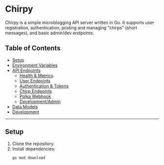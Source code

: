 # Chirpy

Chirpy is a simple microblogging API server written in Go. It supports user registration, authentication, posting and managing "chirps" (short messages), and basic admin/dev endpoints.

## Table of Contents

- [Setup](#setup)
- [Environment Variables](#environment-variables)
- [API Endpoints](#api-endpoints)
  - [Health & Metrics](#health--metrics)
  - [User Endpoints](#user-endpoints)
  - [Authentication & Tokens](#authentication--tokens)
  - [Chirp Endpoints](#chirp-endpoints)
  - [Polka Webhook](#polka-webhook)
  - [Development/Admin](#developmentadmin)
- [Data Models](#data-models)
- [Development](#development)

---

## Setup

1. Clone the repository.
2. Install dependencies:
   ```sh
   go mod download